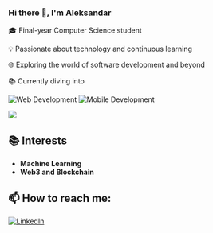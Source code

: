 ### Hi there 👋, I'm Aleksandar

🎓 Final-year Computer Science student

💡 Passionate about technology and continuous learning

🌐 Exploring the world of software development and beyond

📚 Currently diving into 
<p>
  <img src="https://img.shields.io/badge/Web%20Development-yellow?style=for-the-badge" alt="Web Development"/>
  <img src="https://img.shields.io/badge/Mobile%20Development-green?style=for-the-badge" alt="Mobile Development"/>
</p>

![](http://github-profile-summary-cards.vercel.app/api/cards/repos-per-language?username=aleksandardrljaca&theme=cobalt) 



## 📚 Interests
- **Machine Learning**
- **Web3 and Blockchain**

## 📫 How to reach me:
<a href="https://www.linkedin.com/in/aleksandardrljaca"><img src="https://img.shields.io/badge/LinkedIn%20-blue?style=for-the-badge" alt="LinkedIn"/></a>

